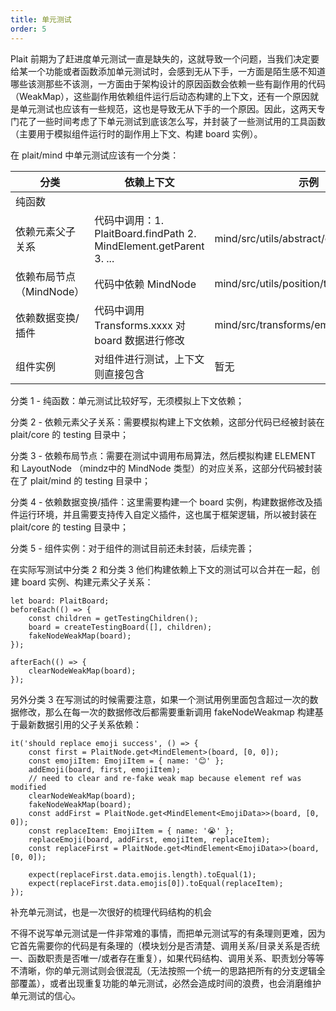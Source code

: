 ```yaml
---
title: 单元测试
order: 5
---
```



Plait 前期为了赶进度单元测试一直是缺失的，这就导致一个问题，当我们决定要给某一个功能或者函数添加单元测试时，会感到无从下手，一方面是陌生感不知道哪些该测那些不该测，一方面由于架构设计的原因函数会依赖一些有副作用的代码（WeakMap），这些副作用依赖组件运行后动态构建的上下文，还有一个原因就是单元测试也应该有一些规范，这也是导致无从下手的一个原因。因此，这两天专门花了一些时间考虑了下单元测试到底该怎么写，并封装了一些测试用的工具函数（主要用于模拟组件运行时的副作用上下文、构建 board 实例）。

在 plait/mind 中单元测试应该有一个分类：

|分类|依赖上下文|示例|
|---|---|---|
|纯函数|||
|依赖元素父子关系|代码中调用：1. PlaitBoard.findPath 2. MindElement.getParent 3. ...|mind/src/utils/abstract/common.spec.ts|
|依赖布局节点（MindNode）|代码中依赖 MindNode|mind/src/utils/position/topic.spec.ts|
|依赖数据变换/插件|代码中调用 Transforms.xxxx 对 board 数据进行修改|mind/src/transforms/emoji.spec.ts|
|组件实例|对组件进行测试，上下文则直接包含|暂无|


分类 1 - 纯函数：单元测试比较好写，无须模拟上下文依赖；

分类 2 - 依赖元素父子关系：需要模拟构建上下文依赖，这部分代码已经被封装在 plait/core 的 testing 目录中；

分类 3 - 依赖布局节点：需要在测试中调用布局算法，然后模拟构建 ELEMENT 和 LayoutNode （mindz中的 MindNode 类型）的对应关系，这部分代码被封装在了 plait/mind 的 testing 目录中；

分类 4 - 依赖数据变换/插件：这里需要构建一个 board 实例，构建数据修改及插件运行环境，并且需要支持传入自定义插件，这也属于框架逻辑，所以被封装在 plait/core 的 testing 目录中；

分类 5 - 组件实例：对于组件的测试目前还未封装，后续完善；



在实际写测试中分类 2 和分类 3 他们构建依赖上下文的测试可以合并在一起，创建 board 实例、构建元素父子关系：

```
let board: PlaitBoard;
beforeEach(() => {
    const children = getTestingChildren();
    board = createTestingBoard([], children);
    fakeNodeWeakMap(board);
});

afterEach(() => {
  	clearNodeWeakMap(board);
});
```

另外分类 3 在写测试的时候需要注意，如果一个测试用例里面包含超过一次的数据修改，那么在每一次的数据修改后都需要重新调用 fakeNodeWeakmap 构建基于最新数据引用的父子关系依赖：

```
it('should replace emoji success', () => {
    const first = PlaitNode.get<MindElement>(board, [0, 0]);
    const emojiItem: EmojiItem = { name: '😊' };
    addEmoji(board, first, emojiItem);
    // need to clear and re-fake weak map because element ref was modified
    clearNodeWeakMap(board);
    fakeNodeWeakMap(board);
    const addFirst = PlaitNode.get<MindElement<EmojiData>>(board, [0, 0]);
    const replaceItem: EmojiItem = { name: '😭' };
    replaceEmoji(board, addFirst, emojiItem, replaceItem);
    const replaceFirst = PlaitNode.get<MindElement<EmojiData>>(board, [0, 0]);

    expect(replaceFirst.data.emojis.length).toEqual(1);
    expect(replaceFirst.data.emojis[0]).toEqual(replaceItem);
});
```



补充单元测试，也是一次很好的梳理代码结构的机会



不得不说写单元测试是一件非常难的事情，而把单元测试写的有条理则更难，因为它首先需要你的代码是有条理的（模块划分是否清楚、调用关系/目录关系是否统一、函数职责是否唯一/或者存在重复），如果代码结构、调用关系、职责划分等等不清晰，你的单元测试则会很混乱（无法按照一个统一的思路把所有的分支逻辑全部覆盖），或者出现重复功能的单元测试，必然会造成时间的浪费，也会消磨维护单元测试的信心。



